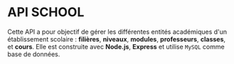 # API SCHOOL

Cette API a pour objectif de gérer les différentes entités académiques d'un établissement scolaire :  **filières**, **niveaux**, **modules**, **professeurs**, **classes**, et **cours**. Elle est construite avec **Node.js**, **Express** et utilise `MySQL` comme base de données.